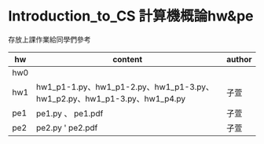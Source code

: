 # Introduction_to_CS 計算機概論hw&amp;pe

存放上課作業給同學們參考



|  hw    | content  |author|
|  ----  | ----  | ----|
|  hw0   |   ||
|  hw1   | hw1_p1-1.py、hw1_p1-2.py、hw1_p1-3.py、hw1_p2.py、hw1_p1-3.py、hw1_p4.py   |子萱|
|  pe1   | pe1.py 、 pe1.pdf |子萱|
|  pe2   | pe2.py ' pe2.pdf |子萱|
